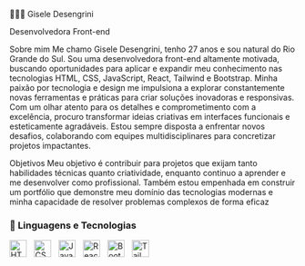 👩🏻‍💻 Gisele Desengrini

Desenvolvedora Front-end

Sobre mim
Me chamo Gisele Desengrini, tenho 27 anos e sou natural do Rio Grande do Sul. Sou uma desenvolvedora front-end altamente motivada, buscando oportunidades para aplicar e expandir meu conhecimento nas tecnologias HTML, CSS, JavaScript, React, Tailwind e Bootstrap. Minha paixão por tecnologia e design me impulsiona a explorar constantemente novas ferramentas e práticas para criar soluções inovadoras e responsivas.
Com um olhar atento para os detalhes e comprometimento com a excelência, procuro transformar ideias criativas em interfaces funcionais e esteticamente agradáveis. Estou sempre disposta a enfrentar novos desafios, colaborando com equipes multidisciplinares para concretizar projetos impactantes.

Objetivos
Meu objetivo é contribuir para projetos que exijam tanto habilidades técnicas quanto criatividade, enquanto continuo a aprender e me desenvolver como profissional. Também estou empenhada em construir um portfólio que demonstre meu domínio das tecnologias modernas e minha capacidade de resolver problemas complexos de forma eficaz

### 🤖 Linguagens e Tecnologias

<img 
    align="left" 
    alt="HTML"
    title="HTML" 
    width="30px" 
    style="padding-right: 10px;" 
    src="https://cdn.jsdelivr.net/gh/devicons/devicon@latest/icons/html5/html5-original.svg" 
/>
<img 
    align="left" 
    alt="CSS" 
    title="CSS"
    width="30px" 
    style="padding-right: 10px;" 
    src="https://cdn.jsdelivr.net/gh/devicons/devicon@latest/icons/css3/css3-original.svg" 
/>
<img 
    align="left" 
    alt="JavaScript" 
    title="JavaScript"
    width="30px" 
    style="padding-right: 10px;" 
    src="https://cdn.jsdelivr.net/gh/devicons/devicon@latest/icons/javascript/javascript-original.svg" 
/>
<img 
    align="left" 
    alt="React"
    title="React" 
    width="30px" 
    style="padding-right: 10px;" 
    src="https://cdn.jsdelivr.net/gh/devicons/devicon@latest/icons/react/react-original.svg" 
/>
<img 
    align="left" 
    alt="Bootstrap"
    title="Bootstrap" 
    width="30px" 
    style="padding-right: 10px;" 
    src="https://cdn.jsdelivr.net/gh/devicons/devicon@latest/icons/bootstrap/bootstrap-original.svg" 
/>
<img 
    align="left" 
    alt="Tailwind" 
    title="Tailwind"
    width="30px" 
    style="padding-right: 10px;" 
    src="https://cdn.jsdelivr.net/gh/devicons/devicon@latest/icons/tailwindcss/tailwindcss-original.svg" 
/>
